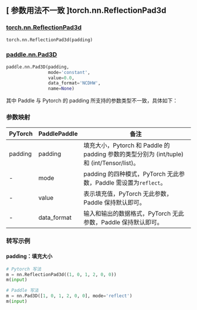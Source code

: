 ## [ 参数用法不一致 ]torch.nn.ReflectionPad3d
### [torch.nn.ReflectionPad3d](https://pytorch.org/docs/stable/generated/torch.nn.ReflectionPad3d.html?highlight=pad#torch.nn.ReflectionPad3d)

```python
torch.nn.ReflectionPad3d(padding)
```

### [paddle.nn.Pad3D](https://www.paddlepaddle.org.cn/documentation/docs/zh/api/paddle/nn/Pad3D_cn.html#pad3d)

```python
paddle.nn.Pad3D(padding,
                mode='constant',
                value=0.0,
                data_format='NCDHW',
                name=None)
```

其中 Paddle 与 Pytorch 的 padding 所支持的参数类型不一致，具体如下：
### 参数映射
| PyTorch       | PaddlePaddle | 备注                                                   |
| ------------- | ------------ | ------------------------------------------------------ |
| padding       | padding      | 填充大小，Pytorch 和 Paddle 的 padding 参数的类型分别为 (int/tuple) 和 (int/Tensor/list)。  |
| -             | mode         | padding 的四种模式，PyTorch 无此参数，Paddle 需设置为`reflect`。  |
| -             | value  | 表示填充值，PyTorch 无此参数，Paddle 保持默认即可。  |
| -             | data_format  | 输入和输出的数据格式，PyTorch 无此参数，Paddle 保持默认即可。  |


### 转写示例
#### padding：填充大小
```python
# Pytorch 写法
m = nn.ReflectionPad3d((1, 0, 1, 2, 0, 0))
m(input)

# Paddle 写法
m = nn.Pad3D([1, 0, 1, 2, 0, 0], mode='reflect')
m(input)
```
